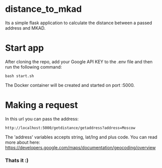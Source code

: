# distance_to_mkad

Its a simple flask application to calculate the distance between a passed address and MKAD.

# Start app

After cloning the repo, add your Google API KEY to the .env file and then run the following command:

```
bash start.sh
```

The Docker container will be created and started on port :5000.

# Making a request

In this url you can pass the address:

```
http://localhost:5000/getdistance/getaddress?address=Moscow
```
The 'address' variables accepts string, lat/lng and plus code. You can read more about here:
https://developers.google.com/maps/documentation/geocoding/overview

### Thats it :)
